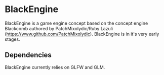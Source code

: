 # BlackEngine
BlackEngine is a game engine concept based on the concept engine Blackcomb authored by PatchMixolydic/Ruby Lazuli (https://www.github.com/PatchMixolydic). 
BlackEngine is in it's very early stages. 

## Dependencies
BlackEngine currently relies on GLFW and GLM.

